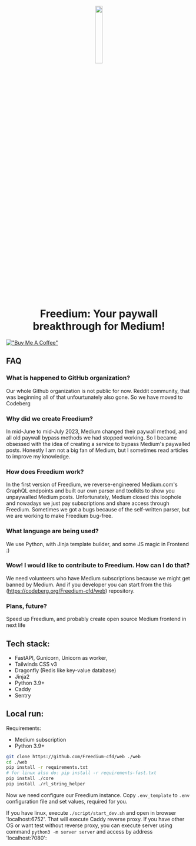 <p align="center"><a href="https://iosf.in/" target="_blank"><img src="https://avatars.githubusercontent.com/u/142643505?s=200&v=4" width="20%"></a></p>

<h1 align="center">Freedium: Your paywall breakthrough for Medium!</h1>

[!["Buy Me A Coffee"](https://www.buymeacoffee.com/assets/img/custom_images/orange_img.png)](https://www.buymeacoffee.com/zhymabekroman)

## FAQ
### What is happened to GitHub organization?
Our whole Github organization is not public for now. Reddit community, that was beginning all of that unfourtunately also gone. So we have moved to Codeberg

### Why did we create Freedium?
In mid-June to mid-July 2023, Medium changed their paywall method, and all old paywall bypass methods we had stopped working. So I became obsessed with the idea of creating a service to bypass Medium's paywalled posts. Honestly I am not a big fan of Medium, but I sometimes read articles to improve my knowledge.

### How does Freedium work?
In the first version of Freedium, we reverse-engineered Medium.com's GraphQL endpoints and built our own parser and toolkits to show you unpaywalled Medium posts. Unfortunately, Medium closed this loophole and nowadays we just pay subscriptions and share access through Freedium. Sometimes we got a bugs because of the self-written parser, but we are working to make Freedium bug-free.

### What language are being used?
We use Python, with Jinja template builder, and some JS magic in Frontend :)

### Wow! I would like to contribute to Freedium. How can I do that?
We need volunteers who have Medium subscriptions because we might get banned by Medium. And if you developer you can start from the this (https://codeberg.org/Freedium-cfd/web) repository.

### Plans, future?
Speed up Freedium, and probably create open source Medium frontend in next life

## Tech stack:
- FastAPI, Gunicorn, Unicorn as worker, 
- Tailwinds CSS v3
- Dragonfly (Redis like key-value database)
- Jinja2
- Python 3.9+
- Caddy
- Sentry

## Local run:
Requirements:
- Medium subscription
- Python 3.9+

```bash
git clone https://github.com/Freedium-cfd/web ./web
cd ./web
pip install -r requirements.txt
# for linux also do: pip install -r requirements-fast.txt
pip install ./core
pip install ./rl_string_helper

```

Now we need configure our Freedium instance. Copy `.env_template` to `.env` configuration file and set values, required for you.

If you have linux, execute `./script/start_dev.sh` and open in browser 'localhost:6752'. That will execute Caddy reverse proxy.
If you have other OS or want test without reverse proxy, you can execute server using command `python3 -m server server` and access by address 'localhost:7080':
